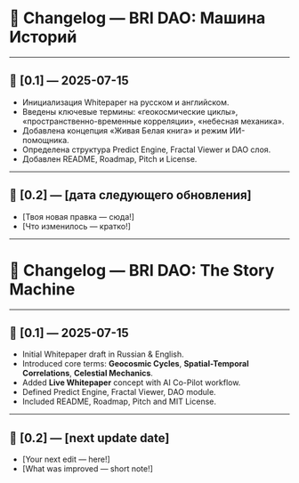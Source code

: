 # 📜 Changelog — BRI DAO: Машина Историй

---

## 📅 [0.1] — 2025-07-15

- Инициализация Whitepaper на русском и английском.
- Введены ключевые термины: «геокосмические циклы», «пространственно-временные корреляции», «небесная механика».
- Добавлена концепция «Живая Белая книга» и режим ИИ-помощника.
- Определена структура Predict Engine, Fractal Viewer и DAO слоя.
- Добавлен README, Roadmap, Pitch и License.

---

## 📅 [0.2] — [дата следующего обновления]

- [Твоя новая правка — сюда!]
- [Что изменилось — кратко!]

---

# 📜 Changelog — BRI DAO: The Story Machine

---

## 📅 [0.1] — 2025-07-15

- Initial Whitepaper draft in Russian & English.
- Introduced core terms: **Geocosmic Cycles**, **Spatial-Temporal Correlations**, **Celestial Mechanics**.
- Added **Live Whitepaper** concept with AI Co-Pilot workflow.
- Defined Predict Engine, Fractal Viewer, DAO module.
- Included README, Roadmap, Pitch and MIT License.

---

## 📅 [0.2] — [next update date]

- [Your next edit — here!]
- [What was improved — short note!]
